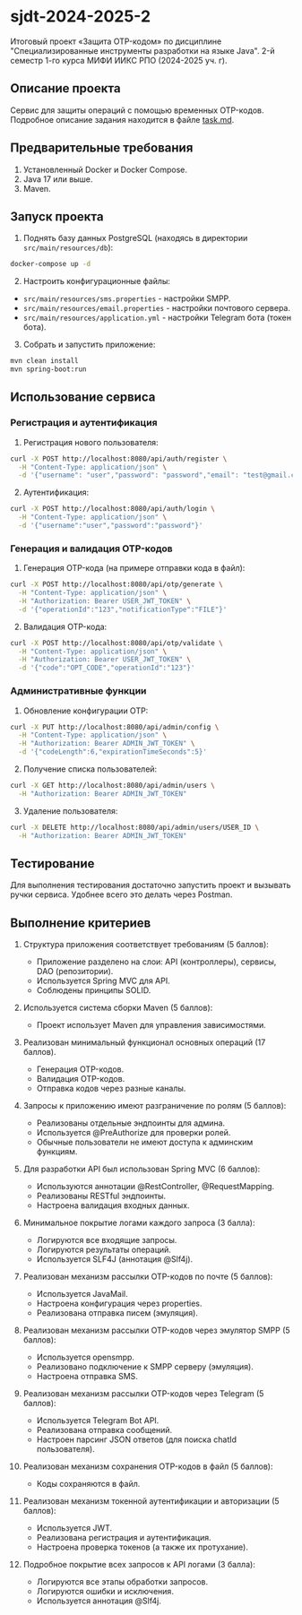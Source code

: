 # sjdt-2024-2025-2
Итоговый проект «Защита OTP-кодом» по дисциплине "Специализированные инструменты разработки на языке Java". 2-й семестр 1-го курса МИФИ ИИКС РПО (2024-2025 уч. г).

## Описание проекта
Сервис для защиты операций с помощью временных OTP-кодов. Подробное описание задания находится в файле [task.md](task.md).

## Предварительные требования
1. Установленный Docker и Docker Compose.
2. Java 17 или выше.
3. Maven.

## Запуск проекта
1. Поднять базу данных PostgreSQL (находясь в директории `src/main/resources/db`):
```bash
docker-compose up -d
```

2. Настроить конфигурационные файлы:
- `src/main/resources/sms.properties` - настройки SMPP.
- `src/main/resources/email.properties` - настройки почтового сервера.
- `src/main/resources/application.yml` - настройки Telegram бота (токен бота).

3. Собрать и запустить приложение:
```bash
mvn clean install
mvn spring-boot:run
```

## Использование сервиса

### Регистрация и аутентификация
1. Регистрация нового пользователя:
```bash
curl -X POST http://localhost:8080/api/auth/register \
  -H "Content-Type: application/json" \
  -d '{"username": "user","password": "password","email": "test@gmail.com","telegram": "telegram","phone": "phone","role": "USER"}'
```

2. Аутентификация:
```bash
curl -X POST http://localhost:8080/api/auth/login \
  -H "Content-Type: application/json" \
  -d '{"username":"user","password":"password"}'
```

### Генерация и валидация OTP-кодов
1. Генерация OTP-кода (на примере отправки кода в файл):
```bash
curl -X POST http://localhost:8080/api/otp/generate \
  -H "Content-Type: application/json" \
  -H "Authorization: Bearer USER_JWT_TOKEN" \
  -d '{"operationId":"123","notificationType":"FILE"}'
```

2. Валидация OTP-кода:
```bash
curl -X POST http://localhost:8080/api/otp/validate \
  -H "Content-Type: application/json" \
  -H "Authorization: Bearer USER_JWT_TOKEN" \
  -d '{"code":"OPT_CODE","operationId":"123"}'
```

### Административные функции
1. Обновление конфигурации OTP:
```bash
curl -X PUT http://localhost:8080/api/admin/config \
  -H "Content-Type: application/json" \
  -H "Authorization: Bearer ADMIN_JWT_TOKEN" \
  -d '{"codeLength":6,"expirationTimeSeconds":5}'
```

2. Получение списка пользователей:
```bash
curl -X GET http://localhost:8080/api/admin/users \
  -H "Authorization: Bearer ADMIN_JWT_TOKEN"
```

3. Удаление пользователя:
```bash
curl -X DELETE http://localhost:8080/api/admin/users/USER_ID \
  -H "Authorization: Bearer ADMIN_JWT_TOKEN"
```

## Тестирование

Для выполнения тестирования достаточно запустить проект и вызывать ручки сервиса. Удобнее всего это делать через Postman.

## Выполнение критериев

1. Структура приложения соответствует требованиям (5 баллов):
   - Приложение разделено на слои: API (контроллеры), сервисы, DAO (репозитории).
   - Используется Spring MVC для API.
   - Соблюдены принципы SOLID.

2. Используется система сборки Maven (5 баллов):
   - Проект использует Maven для управления зависимостями.

3. Реализован минимальный функционал основных операций (17 баллов).
   - Генерация OTP-кодов.
   - Валидация OTP-кодов.
   - Отправка кодов через разные каналы.

4. Запросы к приложению имеют разграничение по ролям (5 баллов):
   - Реализованы отдельные эндпоинты для админа.
   - Используется @PreAuthorize для проверки ролей.
   - Обычные пользователи не имеют доступа к админским функциям.

5. Для разработки API был использован Spring MVC (6 баллов):
   - Используются аннотации @RestController, @RequestMapping.
   - Реализованы RESTful эндпоинты.
   - Настроена валидация входных данных.

6. Минимальное покрытие логами каждого запроса (3 балла):
   - Логируются все входящие запросы.
   - Логируются результаты операций.
   - Используется SLF4J (аннотация @Slf4j).

7. Реализован механизм рассылки OTP-кодов по почте (5 баллов):
   - Используется JavaMail.
   - Настроена конфигурация через properties.
   - Реализована отправка писем (эмуляция).

8. Реализован механизм рассылки OTP-кодов через эмулятор SMPP (5 баллов):
   - Используется opensmpp.
   - Реализовано подключение к SMPP серверу (эмуляция).
   - Настроена отправка SMS.

9. Реализован механизм рассылки OTP-кодов через Telegram (5 баллов):
   - Используется Telegram Bot API.
   - Реализована отправка сообщений.
   - Настроен парсинг JSON ответов (для поиска chatId пользователя).

10. Реализован механизм сохранения OTP-кодов в файл (5 баллов):
    - Коды сохраняются в файл.

11. Реализован механизм токенной аутентификации и авторизации (5 баллов):
    - Используется JWT.
    - Реализована регистрация и аутентификация.
    - Настроена проверка токенов (а также их протухание).

12. Подробное покрытие всех запросов к API логами (3 балла):
    - Логируются все этапы обработки запросов.
    - Логируются ошибки и исключения.
    - Используется аннотация @Slf4j.